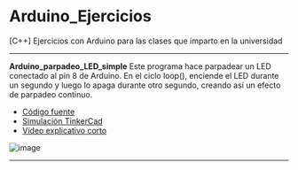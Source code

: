 # Arduino_Ejercicios
 [C++]  Ejercicios con Arduino para las clases que imparto en la universidad

***
**Arduino_parpadeo_LED_simple** 
Este programa hace parpadear un LED conectado al pin 8 de Arduino. En el ciclo loop(), enciende el LED durante un segundo y luego lo apaga durante otro segundo, creando así un efecto de parpadeo continuo.

* [Código fuente](https://github.com/aalonsopuig/Arduino_Ejercicios/tree/main/Arduino_parpadeo_LED_simple)
* [Simulación TinkerCad](https://www.tinkercad.com/embed/3M3bPJuZezu)
* [Vídeo explicativo corto](https://youtube.com/shorts/9ILAEd1KWLY?feature=share)

![image](https://github.com/aalonsopuig/Arduino_Ejercicios/assets/57196844/f2060686-241d-4856-a6e8-8b56f27cf7e8)

***
